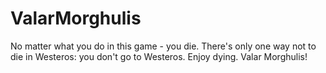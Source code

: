 ValarMorghulis
==============

No matter what you do in this game - you die. There's only one way not to die in Westeros: you don't go to Westeros.
Enjoy dying.
Valar Morghulis!